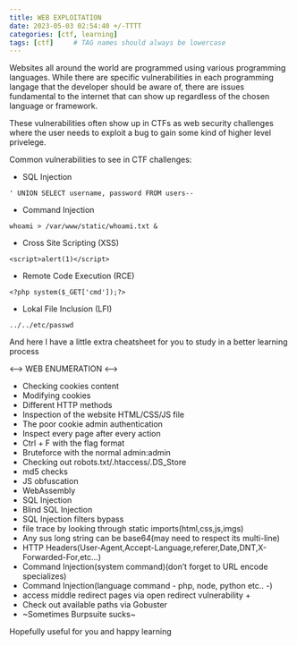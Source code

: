 ```yaml
---
title: WEB EXPLOITATION
date: 2023-05-03 02:54:40 +/-TTTT
categories: [ctf, learning]
tags: [ctf]     # TAG names should always be lowercase
---
```


Websites all around the world are programmed using various programming languages. While there are specific vulnerabilities in each programming langage that the developer should be aware of, there are issues fundamental to the internet that can show up regardless of the chosen language or framework.

These vulnerabilities often show up in CTFs as web security challenges where the user needs to exploit a bug to gain some kind of higher level privelege.

Common vulnerabilities to see in CTF challenges:

* SQL Injection
```
' UNION SELECT username, password FROM users--
```
* Command Injection
```
whoami > /var/www/static/whoami.txt &
```

* Cross Site Scripting (XSS)
```
<script>alert(1)</script>
```
* Remote Code Execution (RCE)
```
<?php system($_GET['cmd']);?>
```
* Lokal File Inclusion (LFI)
```
../../etc/passwd
```

And here I have a little extra cheatsheet for you to study in a better learning process

<--> WEB ENUMERATION <-->

* Checking cookies content
* Modifying cookies
* Different HTTP methods
* Inspection of the website HTML/CSS/JS file
* The poor cookie admin authentication
* Inspect every page after every action
* Ctrl + F with the flag format
* Bruteforce with the normal admin:admin
* Checking out robots.txt/.htaccess/.DS_Store
* md5 checks
* JS obfuscation
* WebAssembly
* SQL Injection
* Blind SQL Injection
* SQL Injection filters bypass
* file trace by looking through static imports(html,css,js,imgs)
* Any sus long string can be base64(may need to respect its multi-line)
* HTTP Headers(User-Agent,Accept-Language,referer,Date,DNT,X-Forwarded-For,etc…)
* Command Injection(system command)(don’t forget to URL encode specializes)
* Command Injection(language command - php, node, python etc.. -)
* access middle redirect pages via open redirect vulnerability +
* Check out available paths via Gobuster
* ~Sometimes Burpsuite sucks~

Hopefully useful for you and happy learning